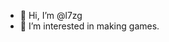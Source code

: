 - 👋 Hi, I’m @l7zg
- 👀 I’m interested in making games.

<!---
l7zg/l7zg is a ✨ special ✨ repository because its `README.md` (this file) appears on your GitHub profile.
You can click the Preview link to take a look at your changes.
--->
